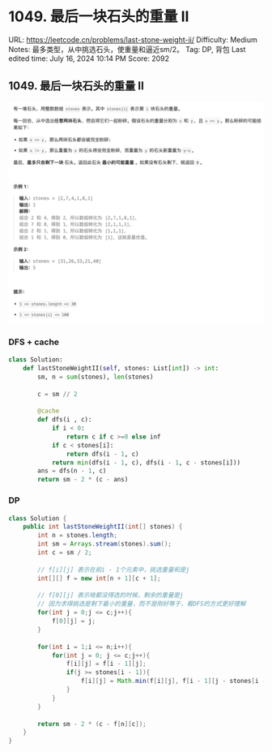 # 1049. 最后一块石头的重量 II

URL: https://leetcode.cn/problems/last-stone-weight-ii/
Difficulty: Medium
Notes: 最多类型，从中挑选石头，使重量和逼近sm/2。
Tag: DP, 背包
Last edited time: July 16, 2024 10:14 PM
Score: 2092

## 1049. 最后一块石头的重量 II

![Untitled](image/1049%20%E6%9C%80%E5%90%8E%E4%B8%80%E5%9D%97%E7%9F%B3%E5%A4%B4%E7%9A%84%E9%87%8D%E9%87%8F%20II/Untitled.png)

### DFS + cache

```python
class Solution:
    def lastStoneWeightII(self, stones: List[int]) -> int:
        sm, n = sum(stones), len(stones)
        
        c = sm // 2
        
        @cache
        def dfs(i , c):
            if i < 0:
                return c if c >=0 else inf
            if c < stones[i]:
                return dfs(i - 1, c)
            return min(dfs(i - 1, c), dfs(i - 1, c - stones[i]))
        ans = dfs(n - 1, c)
        return sm - 2 * (c - ans)
```

### DP

```java
class Solution {
    public int lastStoneWeightII(int[] stones) {
        int n = stones.length;
        int sm = Arrays.stream(stones).sum();
        int c = sm / 2;

        // f[i][j] 表示在前i - 1个元素中，挑选重量和是j
        int[][] f = new int[n + 1][c + 1];

        // f[0][j] 表示啥都没得选的时候，剩余的重量是j
        // 因为求得挑选是剩下最小的重量，而不是刚好等于，看DFS的方式更好理解
        for(int j = 0;j <= c;j++){
            f[0][j] = j;
        }

        for(int i = 1;i <= n;i++){
            for(int j = 0; j <= c;j++){
                f[i][j] = f[i - 1][j];
                if(j >= stones[i - 1]){
                    f[i][j] = Math.min(f[i][j], f[i - 1][j - stones[i - 1]]);
                }
            }
        }

        return sm - 2 * (c - f[n][c]);
    }
}
```